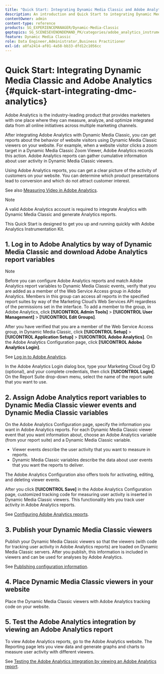 ```yaml
---
title: "Quick Start: Integrating Dynamic Media Classic and Adobe Analytics"
description: An introduction and Quick Start to integrating Dynamic Media Classic and Adobe Analytics to help you get up and running quickly.
contentOwner: admin
content-type: reference
products: SG_EXPERIENCEMANAGER/Dynamic-Media-Classic
geptopics: SG_SCENESEVENONDEMAND_PK/categories/adobe_analytics_instrumentation_kit
feature: Dynamic Media Classic
role: Data Engineer,Administrator,Business Practitioner
exl-id: a8fa2414-af01-4a58-bb33-dfd12c1056cc
---
```

# Quick Start: Integrating Dynamic Media Classic and Adobe Analytics {#quick-start-integrating-dmc-analytics}

Adobe Analytics is the industry-leading product that provides marketers with one place where they can measure, analyze, and optimize integrated data from all online initiatives across multiple marketing channels.

After integrating Adobe Analytics with Dynamic Media Classic, you can get reports about the behavior of website visitors using Dynamic Media Classic viewers on your website. For example, when a website visitor clicks a zoom target in a Dynamic Media Classic Zoom Viewer, Adobe Analytics records this action. Adobe Analytics reports can gather cumulative information about user activity in Dynamic Media Classic viewers.

Using Adobe Analytics reports, you can get a clear picture of the activity of customers on your website. You can determine which product presentations lead to conversion and which do not attract customer interest.

See also [Measuring Video in Adobe Analytics](https://experienceleague.adobe.com/docs/media-analytics/using/media-overview.html).

>[!NOTE]
>
>A valid Adobe Analytics account is required to integrate Analytics with Dynamic Media Classic and generate Analytics reports.

This Quick Start is designed to get you up and running quickly with Adobe Analytics Instrumentation Kit.

## 1. Log in to Adobe Analytics by way of Dynamic Media Classic and download Adobe Analytics report variables

>[!NOTE]
>
>Before you can configure Adobe Analytics reports and match Adobe Analytics report variables to Dynamic Media Classic events, verify that you are added as a member of the Web Service Access group in Adobe Analytics. Members in this group can access all reports in the specified report suites by way of the Marketing Cloud’s Web Services API regardless of the permissions set in the interface. To add a member to the group, in Adobe Analytics, click **[!UICONTROL Admin Tools]** > **[!UICONTROL User Management]** > **[!UICONTROL Edit Groups]**.

After you have verified that you are a member of the Web Service Access group, in Dynamic Media Classic, click **[!UICONTROL Setup]** > **[!UICONTROL Application Setup]** > **[!UICONTROL Adobe Analytics]**. On the Adobe Analytics Configuration page, click **[!UICONTROL Adobe Analytics Login]**.

See [Log in to Adobe Analytics](log-analytics.md#log_in_to_adobe_analytics).

In the Adobe Analytics Login dialog box, type your Marketing Cloud Org ID (optional), and your complete credentials, then click **[!UICONTROL Login]**. On the Report Suite drop-down menu, select the name of the report suite that you want to use.

## 2. Assign Adobe Analytics report variables to Dynamic Media Classic viewer events and Dynamic Media Classic variables

On the Adobe Analytics Configuration page, specify the information you want in Adobe Analytics reports. For each Dynamic Media Classic viewer event that you want information about, choose an Adobe Analytics variable (from your report suite) and a Dynamic Media Classic variable.

* Viewer events describe the user activity that you want to measure in reports.
* Dynamic Media Classic variables describe the data about user events that you want the reports to deliver.

The Adobe Analytics Configuration also offers tools for activating, editing, and deleting viewer events.

After you click **[!UICONTROL Save]** in the Adobe Analytics Configuration page, customized tracking code for measuring user activity is inserted in Dynamic Media Classic viewers. This functionality lets you track user activity in Adobe Analytics reports.

See [Configuring Adobe Analytics reports](configuring-analytics-reports.md#configuring_adobe_analytics_reports).

## 3. Publish your Dynamic Media Classic viewers

Publish your Dynamic Media Classic viewers so that the viewers (with code for tracking user activity in Adobe Analytics reports) are loaded on Dynamic Media Classic servers. After you publish, this information is included in viewers and can be used for analyses by Adobe Analytics.

See [Publishing configuration information](publishing-analytics-configuration-information.md#publishing_adobe_analytics_configuration_information).

## 4. Place Dynamic Media Classic viewers in your website

Place the Dynamic Media Classic viewers with Adobe Analytics tracking code on your website.

## 5. Test the Adobe Analytics integration by viewing an Adobe Analytics report

To view Adobe Analytics reports, go to the Adobe Analytics website. The Reporting page lets you view data and generate graphs and charts to measure user activity with different viewers.

See [Testing the Adobe Analytics integration by viewing an Adobe Analytics report](testing-integration-viewing-analytics-report.md#testing_the_integration_by_viewing_an_adobe_analytics_report).
